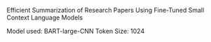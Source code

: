 Efficient Summarization of Research Papers Using Fine-Tuned Small Context Language Models 

Model used: BART-large-CNN
Token Size: 1024
